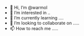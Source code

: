 - 👋 Hi, I’m @warmol 
- 👀 I’m interested in ..
- 🌱 I’m currently learning ....
- 💞️ I’m looking to collaborate on .....
- 📫 How to reach me .....

<!---
warmol/warmol is a ✨ special ✨ repository because its `README.md` (this file) appears on your GitHub profile.
You can click the Preview link to take a look at your changes.
--->
